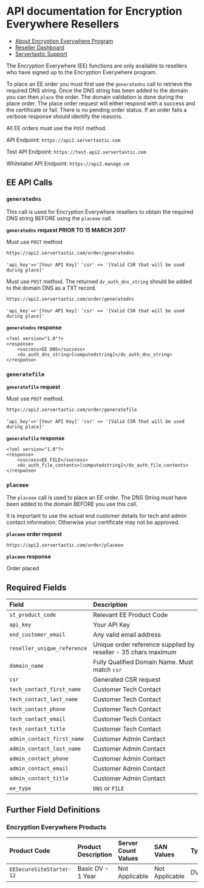 # API documentation for Encryption Everywhere Resellers

* [About Encryption Everywhere Program](https://www.servertastic.com/encryption-everywhere/)
* [Reseller Dashboard](https://reseller.servertastic.com)
* [Servertastic Support](https://support.servertastic.com)

The Encryption Everywhere (EE) functions are only available to resellers who have signed up to the Encryption Everywhere program.

To place an EE order you must first use the `generatedns` call to retrieve the required DNS string. Once the DNS string has been added to the domain you can then `place` the order. The domain validation is done during the place order. The place order request will either respond with a success and the certificate or fail. There is no pending order status. If an order fails a verbose response should identify the reasons.

All EE orders must use the `POST` method.

API Endpoint: `https://api2.servertastic.com`

Test API Endpoint: `https://test-api2.servertastic.com`

Whitelabel API Endpoint: `https://api2.manage.cm`

## EE API Calls

### `generatedns`
This call is used for Encryption Everywhere resellers to obtain the required DNS string BEFORE using the `placeee` call.

**`generatedns` request PRIOR TO 15 MARCH 2017**

Must use `POST` method

`https://api2.servertastic.com/order/generatedns`

`'api_key'=>'[Your API Key]'`
`'csr' => '[Valid CSR that will be used during place]'`

Must use `POST` method. The returned `dv_auth_dns_string` should be added to the domain DNS as a TXT record.

`https://api2.servertastic.com/order/generatedns`

`'api_key'=>'[Your API Key]'`
`'csr' => '[Valid CSR that will be used during place]'`

**`generatedns` response**

	<?xml version="1.0"?>
	<response>
		<success>EE DNS</success>
		<dv_auth_dns_string>[computedstring]</dv_auth_dns_string>
	</response>
	
### `generatefile`

**`generatefile` request**

Must use `POST` method.

`https://api2.servertastic.com/order/generatefile`

`'api_key'=>'[Your API Key]'`
`'csr' => '[Valid CSR that will be used during place]'`

**`generatefile` response**

	<?xml version="1.0"?>
	<response>
  		<success>EE FILE</success>
  		<dv_auth_file_contents>[computedstring]</dv_auth_file_contents>
	</response>

### `placeee`

The `placeee` call is used to place an EE order. The DNS String must have been added to the domain BEFORE you use this call.

It is important to use the actual end customer details for tech and admin contact information. Otherwise your certificate may not be approved.

**`placeee` order request**

`https://api2.servertastic.com/order/placeee`

**`placeee` response**

<response>
<success>Order placed</success>
<reseller_order_id></reseller_order_id>
<certificate></certificate>
<pkcs7></pkcs7>
<intermediate></intermediate>
</response>

## Required Fields

Field | Description
:--|:--
`st_product_code`|Relevant EE Product Code
`api_key`|Your API Key
`end_customer_email`|Any valid email address
`reseller_unique_reference`|Unique order reference supplied by reseller - 35 chars maximum
`domain_name`|Fully Qualified Domain Name. Must match `csr`
`csr`|Generated CSR request
`tech_contact_first_name` | Customer Tech Contact
`tech_contact_last_name` | Customer Tech Contact
`tech_contact_phone` | Customer Tech Contact
`tech_contact_email` | Customer Tech Contact
`tech_contact_title` | Customer Tech Contact
`admin_contact_first_name` | Customer Admin Contact
`admin_contact_last_name` |  Customer Admin Contact
`admin_contact_phone` |  Customer Admin Contact
`admin_contact_email` |  Customer Admin Contact
`admin_contact_title` |  Customer Admin Contact
`ee_type` | `DNS` or `FILE`
	
	
## Further Field Definitions

### Encryption Everywhere Products

Product Code | Product Description | Server Count Values | SAN Values | Type
:--|:--|:--|:--|:--
`EESecureSiteStarter-12` | Basic DV - 1 Year | Not Applicable | Not Applicable  | DV